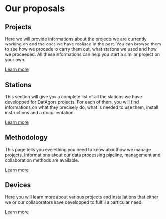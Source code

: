 # Our proposals

## Projects

Here we will provide informations about the projects we are currently working on and the ones we have realised in the past. You can browse them to see how we procede to carry them out, what stations we used and how we proceeded. All these informations can help you start a similar project on your own.

[Learn more](Our-projects)

## Stations

This section will give you a complete list of all the stations we have developped for DatAgora projects. For each of them, you will find informations on what they precisely do, what is needed to use them, install instructions and a documentation.

[Learn more](Proposed-stations)

## Methodology

This page tells you everything you need to know abouthow we manage projects. Informations about our data processing pipeline, management and collaboration methods are available.

[Learn more](Our-methodology)

## Devices

Here you will learn more about various projects and installations that either we or our collaborators have developped to fulfill a particular need.

[Learn more](Available-devices)

